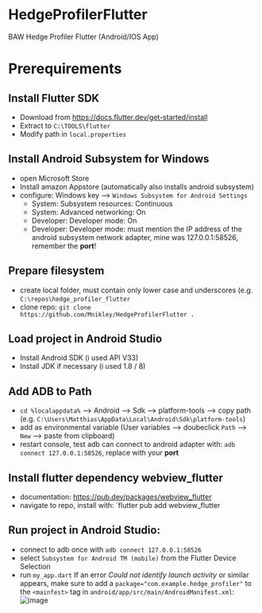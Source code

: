 # HedgeProfilerFlutter
BAW Hedge Profiler Flutter (Android/IOS App)

# Prerequirements
## Install Flutter SDK
- Download from https://docs.flutter.dev/get-started/install
- Extract to `C:\TOOLS\flutter`
- Modify path in `local.properties`

## Install Android Subsystem for Windows
- open Microsoft Store
- Install amazon Appstore (automatically also installs android subsystem)
- configure: Windows key --> `Windows Subsystem for Android Settings`
  - System: Subsystem resources: Continuous
  - System: Advanced networking: On
  - Developer: Developer mode: On
  - Developer: Developer mode: must mention the IP address of the android subsystem network adapter, mine was 127.0.0.1:58526, remember the **port**!

## Prepare filesystem
- create local folder, must contain only lower case and underscores (e.g. `C:\repos\hedge_profiler_flutter`
- clone repo: `git clone https://github.com/Mnikley/HedgeProfilerFlutter .`

## Load project in Android Studio
- Install Android SDK (i used API V33)
- Install JDK if necessary (i used 1.8 / 8)

## Add ADB to Path
- `cd %localappdata%` --> Android --> Sdk --> platform-tools --> copy path (e.g. `C:\Users\Matthias\AppData\Local\Android\Sdk\platform-tools`)
- add as environmental variable (User variables --> doubeclick `Path` --> `New` --> paste from clipboard)
- restart console, test adb can connect to android adapter with: `adb connect 127.0.0.1:58526`, replace with your **port**

## Install flutter dependency webview_flutter
- documentation: https://pub.dev/packages/webview_flutter
- navigate to repo, install with: `flutter pub add webview_flutter

## Run project in Android Studio:
- connect to adb once with `adb connect 127.0.0.1:58526`
- select `Subsystem for Android TM (mobile)` from the Flutter Device Selection
- run `my_app.dart`
If an error *Could not identify launch activity* or similar appears, make sure to add a `package="com.example.hedge_profiler"` to the `<mainfest>` tag in `android/app/src/main/AndroidManifest.xml`:
![image](https://user-images.githubusercontent.com/75040444/232093628-24f31a74-5f48-467b-a1c8-d9136ee4329c.png)

  
